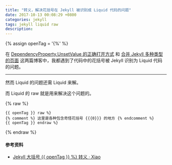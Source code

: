 ```yaml
---
title: "转义，解决花括号在 Jekyll 被识别成 Liquid 代码的问题"
date: 2017-10-13 00:08:29 +0800
categories: jekyll
tags: jekyll liquid raw
description: 
---
```


{% assign openTag = '{%' %}

在 [DependencyProperty.UnsetValue 的正确打开方式](/post/xaml/how-to-use-dependencyproperty-unsetvalue.html) 和 [合并 Jekyll 多种类型的页面](/post/jekyll/jekyll-concat.html) 这两篇博客中，我都遇到了代码中的花括号被 Jekyll 识别为 Liquid 代码的问题。

---

然而 Liquid 的问题还需 Liquid 来解。

而 Liquid 的 raw 就是用来解决这个问题的。

{% raw %}
```liquid
{{ openTag }} raw %}
{% comment %} 这里是各种包含奇怪花括号 {{{0}}} 的地方 {% endcomment %}
{{ openTag }} endraw %}
```
{% endraw %}

#### 参考资料

- [Jekyll 大括号 {{ openTag }} %} 转义 · Xiao](http://xiaohuang.rocks/2016/03/16/b-jekyll/)
